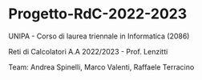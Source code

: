 # Progetto-RdC-2022-2023
UNIPA - Corso di laurea triennale in Informatica (2086)

Reti di Calcolatori A.A 2022/2023 - Prof. Lenzitti

Team: Andrea Spinelli, Marco Valenti, Raffaele Terracino


